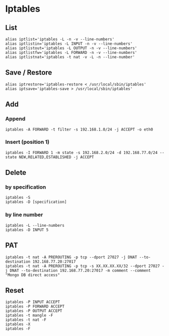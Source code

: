 # Iptables

## List
    alias iptlist='iptables -L -n -v --line-numbers'
    alias iptlistin='iptables -L INPUT -n -v --line-numbers'
    alias iptlistout='iptables -L OUTPUT -n -v --line-numbers'
    alias iptlistfw='iptables -L FORWARD -n -v --line-numbers'
    alias iptlistnat='iptables -t nat -v -L -n --line-number'
## Save / Restore
    alias iptrestore='iptables-restore < /usr/local/sbin/iptables'
    alias iptsave='iptables-save > /usr/local/sbin/iptables'

## Add 
### Append
    iptables -A FORWARD -t filter -s 192.168.1.0/24 -j ACCEPT -o eth0
### Insert (position 1)
    iptables -I FORWARD 1 -m state -s 192.168.2.0/24 -d 192.168.77.0/24 --state NEW,RELATED,ESTABLISHED -j ACCEPT

## Delete 
### by specification
    iptables -S
    iptables -D [specification]
### by line number
    iptables -L --line-numbers
    iptables -D INPUT 5

## PAT
    iptables -t nat -A PREROUTING -p tcp --dport 27027 -j DNAT --to-destination 192.168.77.20:27017
    iptables -t nat -A PREROUTING -p tcp -s XX.XX.XX.XX/32 --dport 27027 -j DNAT --to-destination 192.168.77.20:27017 -m comment --comment "Mongo DB direct access"

## Reset
    iptables -P INPUT ACCEPT
    iptables -P FORWARD ACCEPT
    iptables -P OUTPUT ACCEPT
    iptables -t mangle -F
    iptables -t nat -F
    iptables -X
    iptables -F
    